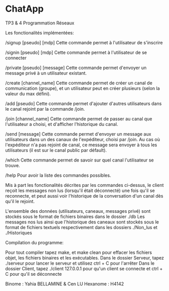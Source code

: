 # ChatApp
TP3 &amp; 4 Programmation Réseaux

Les fonctionalités implémentées:

/signup [pseudo] [mdp] 
Cette commande permet à l'utilisateur de s'inscrire

/signin [pseudo] [mdp] 
Cette commande permet à l'utilisateur de se connecter

/private [pseudo] [message] 
Cette commande permet d'envoyer un message privé à un utilisateur existant.

/create [channel_name] 
Cette commande permet de créer un canal de communication (groupe), et un utilisateur peut en créer plusieurs (selon la valeur du max défini).

/add [pseudo]
Cette commande permet d'ajouter d'autres utilisateurs dans le canal rejoint par la commande /join.

/join [channel_name] 
Cette commande permet de passer au canal que l'utilisateur a choisi, et d'afficher l'historique du canal.

/send [message] 
Cette commande permet d'envoyer un message aux utilisateurs dans un des canaux de l'expéditeur, choisi par /join. 
Au cas où l'expéditeur n'a pas rejoint de canal, ce message sera envoyer à tous les utilisateurs (il est sur le canal public par défault).

/which
Cette commande permet de savoir sur quel canal l'utilisateur se trouve.

/help 
Pour avoir la liste des commandes possibles.

Mis à part les fonctionalités décrites par les commandes ci-dessus, le client reçoit les messages non lus (lorsqu'il était déconnecté) une fois 
qu'il se reconnecte, et peut aussi voir l'historique de la conversation d'un canal dès qu'il le rejoint.

L'ensemble des données (utilisateurs, caneaux, messages privé) sont stockés sous le format de fichiers binaires dans le dossier ./db
Les messages nos lus ainsi que l'historique des caneaux sont stockés sous le format de fichiers textuels respectivement dans les dossiers ./Non_lus et ./Historiques

Compilation du programme:

Pour tout compiler tapez make, et make clean pour effacer les fichiers objet, les fichiers binaires et les exécutables.
Dans le dossier Serveur, tapez ./serveur pour lancer le serveur et utilisez ctrl + C pour l'arrêter
Dans le dossier Client, tapez ./client 127.0.0.1 pour qu'un client se connecte et ctrl + C pour qu'il se déconnecte


Binome : Yahia BELLAMINE & Cen LU
Hexanome : H4142